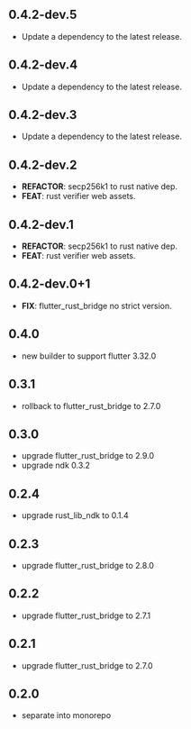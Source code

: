 ## 0.4.2-dev.5

 - Update a dependency to the latest release.

## 0.4.2-dev.4

 - Update a dependency to the latest release.

## 0.4.2-dev.3

 - Update a dependency to the latest release.

## 0.4.2-dev.2

 - **REFACTOR**: secp256k1 to rust native dep.
 - **FEAT**: rust verifier web assets.

## 0.4.2-dev.1

 - **REFACTOR**: secp256k1 to rust native dep.
 - **FEAT**: rust verifier web assets.

## 0.4.2-dev.0+1

 - **FIX**: flutter_rust_bridge no strict version.

## 0.4.0

 - new builder to support flutter 3.32.0

## 0.3.1
- rollback to flutter_rust_bridge to 2.7.0

## 0.3.0
- upgrade flutter_rust_bridge to 2.9.0
- upgrade ndk 0.3.2

## 0.2.4
- upgrade rust_lib_ndk to 0.1.4

## 0.2.3
- upgrade flutter_rust_bridge to 2.8.0

## 0.2.2
- upgrade flutter_rust_bridge to 2.7.1

## 0.2.1
- upgrade flutter_rust_bridge to 2.7.0

## 0.2.0
 - separate into monorepo